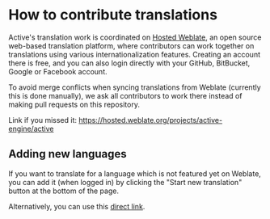 # How to contribute translations

Active's translation work is coordinated on
[Hosted Weblate](https://hosted.weblate.org/projects/active-engine/active),
an open source web-based translation platform, where contributors can work
together on translations using various internationalization features.
Creating an account there is free, and you can also login directly with
your GitHub, BitBucket, Google or Facebook account.

To avoid merge conflicts when syncing translations from Weblate (currently
this is done manually), we ask all contributors to work there instead of
making pull requests on this repository.

Link if you missed it: https://hosted.weblate.org/projects/active-engine/active

## Adding new languages

If you want to translate for a language which is not featured yet on Weblate,
you can add it (when logged in) by clicking the "Start new translation"
button at the bottom of the page.

Alternatively, you can use this
[direct link](https://hosted.weblate.org/new-lang/active-engine/active/).
